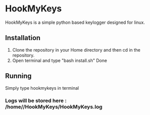 # HookMyKeys
HookMyKeys is a simple python based keylogger designed for linux.

## Installation
1. Clone the repository in your Home directory and then cd in the repository.
2. Open terminal and type "bash install.sh"
Done

## Running
Simply type hookmykeys in terminal

### Logs will be stored here : /home/<username>/HookMyKeys/HookMyKeys.log


